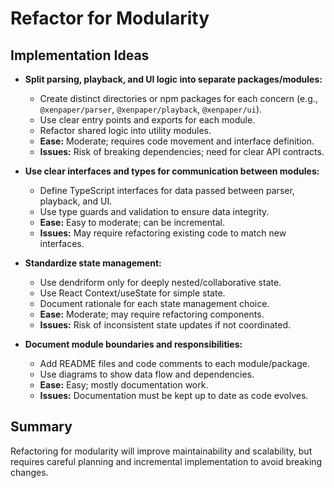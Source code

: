 # Refactor for Modularity

## Implementation Ideas
- **Split parsing, playback, and UI logic into separate packages/modules:**
  - Create distinct directories or npm packages for each concern (e.g., `@xenpaper/parser`, `@xenpaper/playback`, `@xenpaper/ui`).
  - Use clear entry points and exports for each module.
  - Refactor shared logic into utility modules.
  - **Ease:** Moderate; requires code movement and interface definition.
  - **Issues:** Risk of breaking dependencies; need for clear API contracts.

- **Use clear interfaces and types for communication between modules:**
  - Define TypeScript interfaces for data passed between parser, playback, and UI.
  - Use type guards and validation to ensure data integrity.
  - **Ease:** Easy to moderate; can be incremental.
  - **Issues:** May require refactoring existing code to match new interfaces.

- **Standardize state management:**
  - Use dendriform only for deeply nested/collaborative state.
  - Use React Context/useState for simple state.
  - Document rationale for each state management choice.
  - **Ease:** Moderate; may require refactoring components.
  - **Issues:** Risk of inconsistent state updates if not coordinated.

- **Document module boundaries and responsibilities:**
  - Add README files and code comments to each module/package.
  - Use diagrams to show data flow and dependencies.
  - **Ease:** Easy; mostly documentation work.
  - **Issues:** Documentation must be kept up to date as code evolves.

## Summary
Refactoring for modularity will improve maintainability and scalability, but requires careful planning and incremental implementation to avoid breaking changes.

